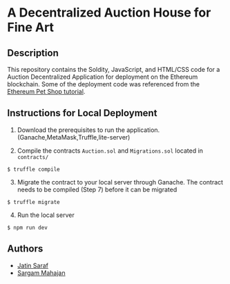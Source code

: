 # A Decentralized Auction House for Fine Art 
## Description
This repository contains the Soldity, JavaScript, and HTML/CSS code for a Auction Decentralized Application for deployment on the Ethereum blockchain. Some of the deployment code was referenced from the [Ethereum Pet Shop tutorial](https://www.trufflesuite.com/tutorials/pet-shop).

## Instructions for Local Deployment
1. Download the prerequisites to run the application. (Ganache,MetaMask,Truffle,lite-server)

2. Compile the contracts `Auction.sol` and `Migrations.sol` located in `contracts/`
```
$ truffle compile
```
3. Migrate the contract to your local server through Ganache. The contract needs to be compiled (Step 7) before it can be migrated
```
$ truffle migrate
```
4. Run the local server
```
$ npm run dev
```

## Authors
- [Jatin Saraf](www.linkedin.com/in/jatin-saraf)
- [Sargam Mahajan](https://www.linkedin.com/in/sargam-mahajan-a07a31212/)
